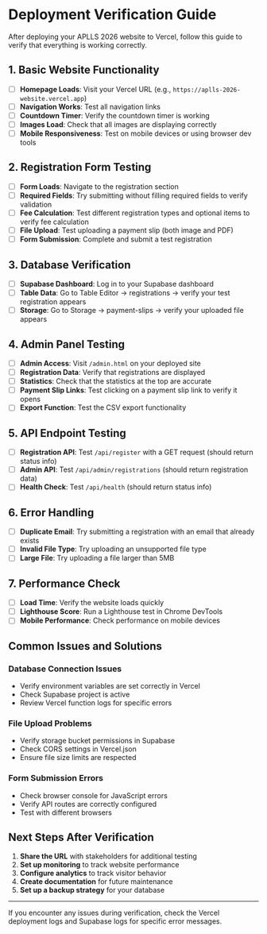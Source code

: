 # Deployment Verification Guide

After deploying your APLLS 2026 website to Vercel, follow this guide to verify that everything is working correctly.

## 1. Basic Website Functionality

- [ ] **Homepage Loads**: Visit your Vercel URL (e.g., `https://aplls-2026-website.vercel.app`)
- [ ] **Navigation Works**: Test all navigation links
- [ ] **Countdown Timer**: Verify the countdown timer is working
- [ ] **Images Load**: Check that all images are displaying correctly
- [ ] **Mobile Responsiveness**: Test on mobile devices or using browser dev tools

## 2. Registration Form Testing

- [ ] **Form Loads**: Navigate to the registration section
- [ ] **Required Fields**: Try submitting without filling required fields to verify validation
- [ ] **Fee Calculation**: Test different registration types and optional items to verify fee calculation
- [ ] **File Upload**: Test uploading a payment slip (both image and PDF)
- [ ] **Form Submission**: Complete and submit a test registration

## 3. Database Verification

- [ ] **Supabase Dashboard**: Log in to your Supabase dashboard
- [ ] **Table Data**: Go to Table Editor → registrations → verify your test registration appears
- [ ] **Storage**: Go to Storage → payment-slips → verify your uploaded file appears

## 4. Admin Panel Testing

- [ ] **Admin Access**: Visit `/admin.html` on your deployed site
- [ ] **Registration Data**: Verify that registrations are displayed
- [ ] **Statistics**: Check that the statistics at the top are accurate
- [ ] **Payment Slip Links**: Test clicking on a payment slip link to verify it opens
- [ ] **Export Function**: Test the CSV export functionality

## 5. API Endpoint Testing

- [ ] **Registration API**: Test `/api/register` with a GET request (should return status info)
- [ ] **Admin API**: Test `/api/admin/registrations` (should return registration data)
- [ ] **Health Check**: Test `/api/health` (should return status info)

## 6. Error Handling

- [ ] **Duplicate Email**: Try submitting a registration with an email that already exists
- [ ] **Invalid File Type**: Try uploading an unsupported file type
- [ ] **Large File**: Try uploading a file larger than 5MB

## 7. Performance Check

- [ ] **Load Time**: Verify the website loads quickly
- [ ] **Lighthouse Score**: Run a Lighthouse test in Chrome DevTools
- [ ] **Mobile Performance**: Check performance on mobile devices

## Common Issues and Solutions

### Database Connection Issues
- Verify environment variables are set correctly in Vercel
- Check Supabase project is active
- Review Vercel function logs for specific errors

### File Upload Problems
- Verify storage bucket permissions in Supabase
- Check CORS settings in Vercel.json
- Ensure file size limits are respected

### Form Submission Errors
- Check browser console for JavaScript errors
- Verify API routes are correctly configured
- Test with different browsers

## Next Steps After Verification

1. **Share the URL** with stakeholders for additional testing
2. **Set up monitoring** to track website performance
3. **Configure analytics** to track visitor behavior
4. **Create documentation** for future maintenance
5. **Set up a backup strategy** for your database

---

If you encounter any issues during verification, check the Vercel deployment logs and Supabase logs for specific error messages.